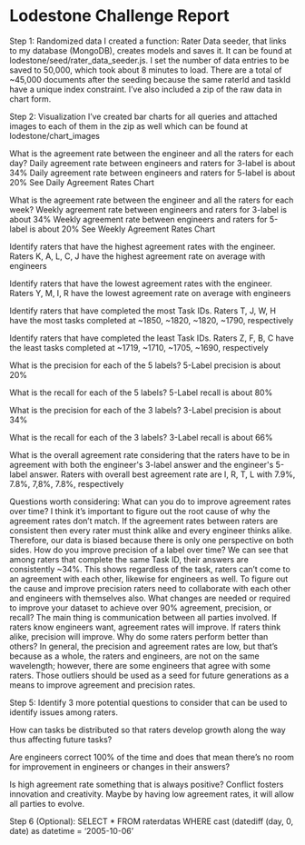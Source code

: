 # Lodestone Challenge Report

Step 1: Randomized data
I created a function: Rater Data seeder, that links to my database (MongoDB), creates models and saves it. It can be found at lodestone/seed/rater_data_seeder.js. I set the number of data entries to be saved to 50,000, which took about 8 minutes to load. There are a total of ~45,000 documents after the seeding because the same raterId and taskId have a unique index constraint. I’ve also included a zip of the raw data in chart form.

Step 2: Visualization
I’ve created bar charts for all queries and attached images to each of them in the zip as well which can be found at lodestone/chart_images 

What is the agreement rate between the engineer and all the raters for each day?
Daily agreement rate between engineers and raters for 3-label is about 34%
Daily agreement rate between engineers and raters for 5-label is about 20%
See Daily Agreement Rates Chart

What is the agreement rate between the engineer and all the raters for each week?
Weekly agreement rate between engineers and raters for 3-label is about 34%
Weekly agreement rate between engineers and raters for 5-label is about 20%
See Weekly Agreement Rates Chart

Identify raters that have the highest agreement rates with the engineer.
Raters K, A, L, C, J have the highest agreement rate on average with engineers

Identify raters that have the lowest agreement rates with the engineer.
Raters Y, M, I, R have the lowest agreement rate on average with engineers

Identify raters that have completed the most Task IDs.
Raters T, J, W, H have the most tasks completed at ~1850, ~1820, ~1820, ~1790, respectively

Identify raters that have completed the least Task IDs.
Raters Z, F, B, C have the least tasks completed at ~1719, ~1710, ~1705, ~1690, respectively


What is the precision for each of the 5 labels?
5-Label precision is about 20%

What is the recall for each of the 5 labels?
5-Label recall is about 80%

What is the precision for each of the 3 labels?
3-Label precision is about 34%

What is the recall for each of the 3 labels?
3-Label recall is about 66%

What is the overall agreement rate considering that the raters have to be in agreement with both the engineer's 3-label answer and the engineer's 5-label answer. 
Raters with overall best agreement rate are I, R, T, L with 7.9%, 7.8%, 7,8%, 7.8%, respectively


Questions worth considering:
What can you do to improve agreement rates over time?
I think it’s important to figure out the root cause of why the agreement rates don’t match. If the agreement rates between raters are consistent then every rater must think alike and every engineer thinks alike. Therefore, our data is biased because there is only one perspective on both sides.
How do you improve precision of a label over time?
We can see that among raters that complete the same Task ID, their answers are consistently ~34%. This shows regardless of the task, raters can’t come to an agreement with each other, likewise for engineers as well. To figure out the cause and improve precision raters need to collaborate with each other and engineers with themselves also.
What changes are needed or required to improve your dataset to achieve over 90% agreement, precision, or recall?
The main thing is communication between all parties involved. If raters know engineers want, agreement rates will improve. If raters think alike, precision will improve.
Why do some raters perform better than others?
In general, the precision and agreement rates are low, but that’s because as a whole, the raters and engineers, are not on the same wavelength; however, there are some engineers that agree with some raters. Those outliers should be used as a seed for future generations as a means to improve agreement and precision rates.


Step 5:
Identify 3 more potential questions to consider that can be used to identify issues among raters.

How can tasks be distributed so that raters develop growth along the way thus affecting future tasks?

Are engineers correct 100% of the time and does that mean there’s no room for improvement in engineers or changes in their answers?

Is high agreement rate something that is always positive? Conflict fosters innovation and creativity. Maybe by having low agreement rates, it will allow all parties to evolve.


Step 6 (Optional): 
SELECT * FROM raterdatas
WHERE cast (datediff (day, 0, date) as datetime = ‘2005-10-06’
